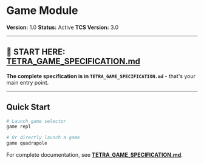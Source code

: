 # Game Module

**Version:** 1.0
**Status:** Active
**TCS Version:** 3.0

---

## 📖 START HERE: [TETRA_GAME_SPECIFICATION.md](TETRA_GAME_SPECIFICATION.md)

**The complete specification is in `TETRA_GAME_SPECIFICATION.md`** - that's your main entry point.

---

## Quick Start

```bash
# Launch game selector
game repl

# Or directly launch a game
game quadrapole
```

For complete documentation, see **[TETRA_GAME_SPECIFICATION.md](TETRA_GAME_SPECIFICATION.md)**.
